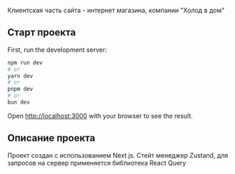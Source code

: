 Клиентская часть сайта - интернет магазина, компании "Холод в дом"

## Старт проекта

First, run the development server:

```bash
npm run dev
# or
yarn dev
# or
pnpm dev
# or
bun dev
```

Open [http://localhost:3000](http://localhost:3000) with your browser to see the result.

## Описание проекта

Проект создан с использованием Next js. Стейт менеджер Zustand, для запросов на сервер применяется библиотека React Query
